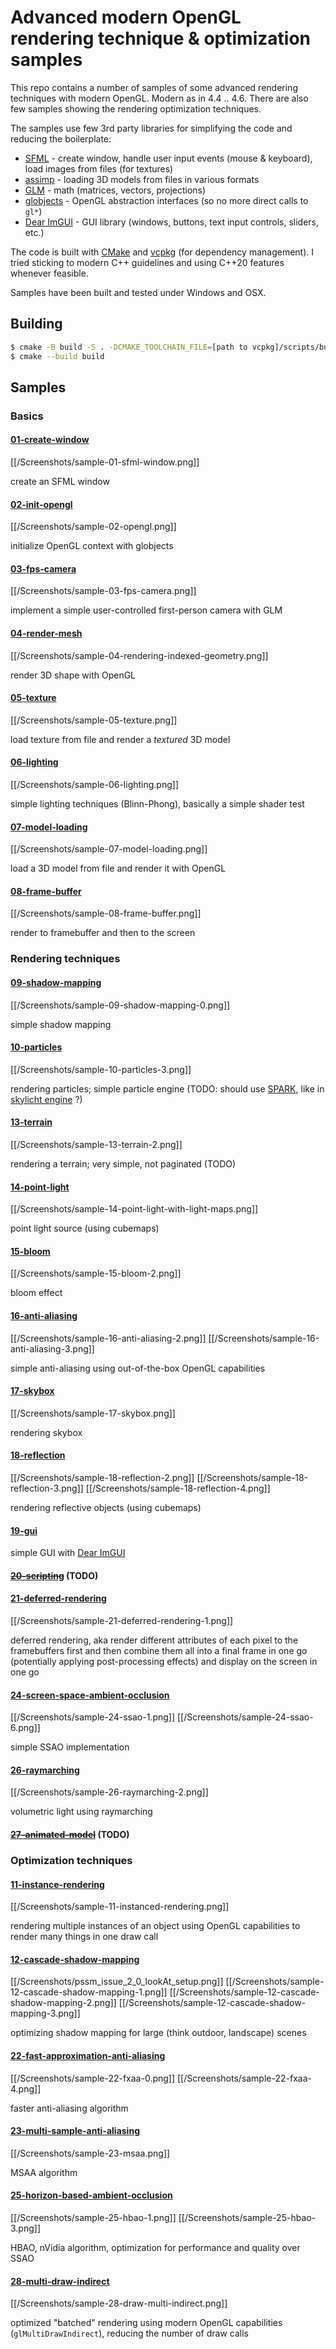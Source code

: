 # Advanced modern OpenGL rendering technique & optimization samples

This repo contains a number of samples of some advanced rendering techniques with modern OpenGL.
Modern as in 4.4 .. 4.6. There are also few samples showing the rendering optimization techniques.

The samples use few 3rd party libraries for simplifying the code and reducing the boilerplate:

* [SFML](https://github.com/SFML/SFML) - create window, handle user input events (mouse & keyboard), load images from files (for textures)
* [assimp](https://github.com/assimp/assimp) - loading 3D models from files in various formats
* [GLM](https://github.com/g-truc/glm) - math (matrices, vectors, projections)
* [globjects](https://github.com/cginternals/globjects) - OpenGL abstraction interfaces (so no more direct calls to `gl*`)
* [Dear ImGUI](https://github.com/ocornut/imgui) - GUI library (windows, buttons, text input controls, sliders, etc.)

The code is built with [CMake](https://cmake.org/) and [vcpkg](https://github.com/Microsoft/vcpkg) (for dependency management).
I tried sticking to modern C++ guidelines and using C++20 features whenever feasible.

Samples have been built and tested under Windows and OSX.

## Building

```bash
$ cmake -B build -S . -DCMAKE_TOOLCHAIN_FILE=[path to vcpkg]/scripts/buildsystems/vcpkg.cmake
$ cmake --build build
```

## Samples

### Basics

#### [01-create-window](/samples/01-create-window)

[[/Screenshots/sample-01-sfml-window.png]]

create an SFML window

#### [02-init-opengl](/samples/02-init-opengl)

[[/Screenshots/sample-02-opengl.png]]

initialize OpenGL context with globjects

#### [03-fps-camera](/samples/03-fps-camera)

[[/Screenshots/sample-03-fps-camera.png]]

implement a simple user-controlled first-person camera with GLM

#### [04-render-mesh](/samples/04-render-mesh)

[[/Screenshots/sample-04-rendering-indexed-geometry.png]]

render 3D shape with OpenGL

#### [05-texture](/samples/05-texture)

[[/Screenshots/sample-05-texture.png]]

load texture from file and render a _textured_ 3D model

#### [06-lighting](/samples/06-lighting)

[[/Screenshots/sample-06-lighting.png]]

simple lighting techniques (Blinn-Phong), basically a simple shader test

#### [07-model-loading](/samples/07-model-loading)

[[/Screenshots/sample-07-model-loading.png]]

load a 3D model from file and render it with OpenGL

#### [08-frame-buffer](/samples/08-frame-buffer)

[[/Screenshots/sample-08-frame-buffer.png]]

render to framebuffer and then to the screen

### Rendering techniques

#### [09-shadow-mapping](/samples/09-shadow-mapping)

[[/Screenshots/sample-09-shadow-mapping-0.png]]

simple shadow mapping

#### [10-particles](/samples/10-particles)

[[/Screenshots/sample-10-particles-3.png]]

rendering particles; simple particle engine (TODO: should use [SPARK](https://github.com/Synxis/SPARK), like in [skylicht engine](https://github.com/skylicht-lab/skylicht-engine) ?)

#### [13-terrain](/samples/13-terrain)

[[/Screenshots/sample-13-terrain-2.png]]

rendering a terrain; very simple, not paginated (TODO)

#### [14-point-light](/samples/14-point-light)

[[/Screenshots/sample-14-point-light-with-light-maps.png]]

point light source (using cubemaps)

#### [15-bloom](/samples/15-bloom)

[[/Screenshots/sample-15-bloom-2.png]]

bloom effect

#### [16-anti-aliasing](/samples/16-anti-aliasing)

[[/Screenshots/sample-16-anti-aliasing-2.png]]
[[/Screenshots/sample-16-anti-aliasing-3.png]]

simple anti-aliasing using out-of-the-box OpenGL capabilities

#### [17-skybox](/samples/17-skybox)

[[/Screenshots/sample-17-skybox.png]]

rendering skybox

#### [18-reflection](/samples/18-reflection)

[[/Screenshots/sample-18-reflection-2.png]]
[[/Screenshots/sample-18-reflection-3.png]]
[[/Screenshots/sample-18-reflection-4.png]]

rendering reflective objects (using cubemaps)

#### [19-gui](/samples/19-gui)

simple GUI with [Dear ImGUI](https://github.com/ocornut/imgui)

#### ~~[20-scripting](/samples/20-scripting)~~ (TODO)

#### [21-deferred-rendering](/samples/21-deferred-rendering)

[[/Screenshots/sample-21-deferred-rendering-1.png]]

deferred rendering, aka render different attributes of each pixel to the framebuffers first
and then combine them all into a final frame in one go (potentially applying post-processing effects) and display on the screen in one go

#### [24-screen-space-ambient-occlusion](/samples/24-screen-space-ambient-occlusion)

[[/Screenshots/sample-24-ssao-1.png]]
[[/Screenshots/sample-24-ssao-6.png]]

simple SSAO implementation

#### [26-raymarching](/samples/26-raymarching)

[[/Screenshots/sample-26-raymarching-2.png]]

volumetric light using raymarching

#### ~~[27-animated-model](/samples/27-animated-model)~~ (TODO)

### Optimization techniques

#### [11-instance-rendering](/samples/11-instance-rendering)

[[/Screenshots/sample-11-instanced-rendering.png]]

rendering multiple instances of an object using OpenGL capabilities to render many things in one draw call

#### [12-cascade-shadow-mapping](/samples/12-cascade-shadow-mapping)

[[/Screenshots/pssm_issue_2_0_lookAt_setup.png]]
[[/Screenshots/sample-12-cascade-shadow-mapping-1.png]]
[[/Screenshots/sample-12-cascade-shadow-mapping-2.png]]
[[/Screenshots/sample-12-cascade-shadow-mapping-3.png]]

optimizing shadow mapping for large (think outdoor, landscape) scenes

#### [22-fast-approximation-anti-aliasing](/samples/22-fast-approximation-anti-aliasing)

[[/Screenshots/sample-22-fxaa-0.png]]
[[/Screenshots/sample-22-fxaa-4.png]]

faster anti-aliasing algorithm

#### [23-multi-sample-anti-aliasing](/samples/23-multi-sample-anti-aliasing)

[[/Screenshots/sample-23-msaa.png]]

MSAA algorithm

#### [25-horizon-based-ambient-occlusion](/samples/25-horizon-based-ambient-occlusion)

[[/Screenshots/sample-25-hbao-1.png]]
[[/Screenshots/sample-25-hbao-3.png]]

HBAO, nVidia algorithm, optimization for performance and quality over SSAO

#### [28-multi-draw-indirect](/samples/28-multi-draw-indirect)

[[/Screenshots/sample-28-draw-multi-indirect.png]]

optimized "batched" rendering using modern OpenGL capabilities (`glMultiDrawIndirect`), reducing the number of draw calls
